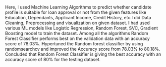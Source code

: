 Here, I used Machine Learning Algorithms to predict whether candidate profile is suitable for loan approval or not from the given features like Education, Dependants, Applicant Income, Credit History, etc.I did Data Cleaning, Preprocessing and visualization on given dataset. I had used various ML models like Logistic Regression, Random Forest, SVC, Gradient Boosting model to train  the dataset. Among all the algorithms Random Forest Classifier performs best on the validation data with an accuracy score of 78.03%. Hypertuned the Random forest classifier by using randomsearchcv and improved the Accuracy score from 78.03% to 80.18%. Concluded that Random Forest Classifier is giving the best accuracy with an accuracy score of 80%  for the testing dataset.
